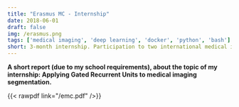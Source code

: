 ```yaml
---
title: "Erasmus MC - Internship"
date: 2018-06-01
draft: false
img: /erasmus.png
tags: ['medical imaging', 'deep learning', 'docker', 'python', 'bash']
short: 3-month internship. Participation to two international medical imaging challenges. 
---
```


**A short report (due to my school requirements), about the topic of my internship: Applying Gated Recurrent Units to medical imaging segmentation.**

{{< rawpdf link="/emc.pdf" />}}

